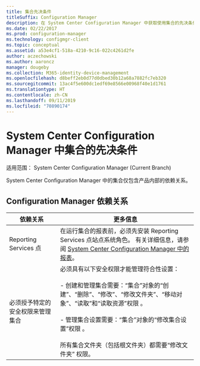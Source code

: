 ```yaml
---
title: 集合先决条件
titleSuffix: Configuration Manager
description: 在 System Center Configuration Manager 中获取使用集合的先决条件。
ms.date: 02/22/2017
ms.prod: configuration-manager
ms.technology: configmgr-client
ms.topic: conceptual
ms.assetid: a53e4cf1-518a-4210-9c16-022c4261d2fe
author: aczechowski
ms.author: aaroncz
manager: dougeby
ms.collection: M365-identity-device-management
ms.openlocfilehash: d8beff2eb0d77d0dbed30b12a68a7882fc7eb320
ms.sourcegitcommit: 13ac4f5e600dc1edf69e8566e00968f40e1d1761
ms.translationtype: HT
ms.contentlocale: zh-CN
ms.lasthandoff: 09/11/2019
ms.locfileid: "70890174"
---
```

# <a name="prerequisites-for-collections-in-system-center-configuration-manager"></a>System Center Configuration Manager 中集合的先决条件

适用范围：  System Center Configuration Manager (Current Branch)

System Center Configuration Manager 中的集合仅包含产品内部的依赖关系。  

## <a name="configuration-manager-dependencies"></a>Configuration Manager 依赖关系  

|依赖关系|更多信息|  
|----------------|----------------------|  
|Reporting Services 点|在运行集合的报表前，必须先安装 Reporting Services 点站点系统角色。 有关详细信息，请参阅 [System Center Configuration Manager 中的报表](../../../../core/servers/manage/reporting.md)。|  
|必须授予特定的安全权限来管理集合|必须具有以下安全权限才能管理符合性设置：<br /><br /> - 创建和管理集合需要：“集合”对象的“创建”、“删除”、“修改”、“修改文件夹”、“移动对象”、“读取”和“读取资源”权限         。<br /><br /> - 管理集合设置需要：“集合”对象的“修改集合设置”权限   。<br /><br /> 所有集合文件夹（包括根文件夹）都需要“修改文件夹”  权限。|  
